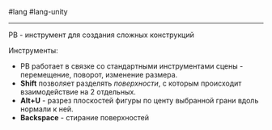 #lang #lang-unity 

---
PB - инструмент для создания сложных конструкций

Инструменты:
- PB работает в связке со стандартными инструментами сцены - перемещение, поворот, изменение размера.
- **Shift** позволяет разделять *поверхности*, с которым происходит взаимодействие на 2 отдельных.
- **Alt+U** - разрез плоскостей фигуры по центу выбранной грани вдоль нормали к ней.
- **Backspace** - стирание поверхностей

